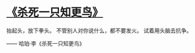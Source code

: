 # [《杀死一只知更鸟》](https://github.com/miss-shiyi/miss-shiyi/issues/65)

抬起头，放下拳头。
不管别人对你说什么，都不要发火。
试着用头脑去抗争。

—— 哈珀·李《杀死一只知更鸟》